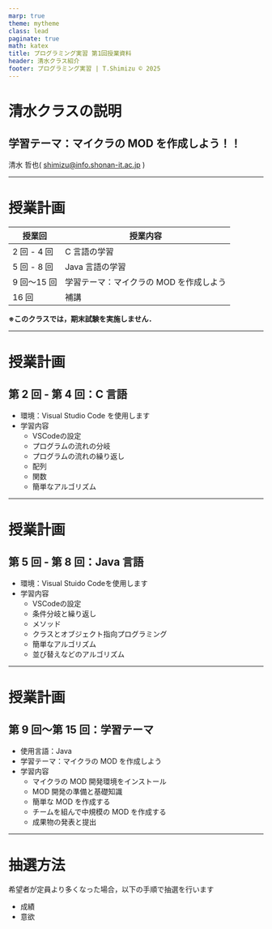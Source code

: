 ```yaml
---
marp: true
theme: mytheme
class: lead
paginate: true
math: katex
title: プログラミング実習 第1回授業資料
header: 清水クラス紹介
footer: プログラミング実習 | T.Shimizu © 2025
---
```


# 清水クラスの説明

## 学習テーマ：マイクラの MOD を作成しよう！！

清水 哲也( shimizu@info.shonan-it.ac.jp )

---

# 授業計画

|    授業回    |                授業内容                 |
| ------------ | --------------------------------------- |
| 2 回 - 4 回  | C 言語の学習                            |
| 5 回 - 8 回  | Java 言語の学習                         |
| 9 回〜15 回  | 学習テーマ：マイクラの MOD を作成しよう |
| 16 回        | 補講                                    |

**※このクラスでは，期末試験を実施しません．**

---

# 授業計画

## 第 2 回 - 第 4 回：C 言語

- 環境：Visual Studio Code を使用します
- 学習内容
  - VSCodeの設定
  - プログラムの流れの分岐
  - プログラムの流れの繰り返し
  - 配列
  - 関数
  - 簡単なアルゴリズム

---

# 授業計画

## 第 5 回 - 第 8 回：Java 言語

- 環境：Visual Stuido Codeを使用します
- 学習内容
  - VSCodeの設定
  - 条件分岐と繰り返し
  - メソッド
  - クラスとオブジェクト指向プログラミング
  - 簡単なアルゴリズム
  - 並び替えなどのアルゴリズム

---

# 授業計画

## 第 9 回〜第 15 回：学習テーマ

- 使用言語：Java
- 学習テーマ：マイクラの MOD を作成しよう
- 学習内容
  - マイクラの MOD 開発環境をインストール
  - MOD 開発の準備と基礎知識
  - 簡単な MOD を作成する
  - チームを組んで中規模の MOD を作成する
  - 成果物の発表と提出

---

# 抽選方法

希望者が定員より多くなった場合，以下の手順で抽選を行います

- 成績
- 意欲
